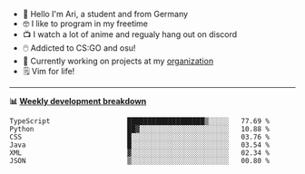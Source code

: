 * 👋 Hello I'm Ari, a student and from Germany
* 🤓 I like to program in my freetime
* 📺 I watch a lot of anime and regualy hang out on discord
* 🖱️ Addicted to CS:GO and osu!
* 👷 Currently working on projects at my [organization](https://github.com/aridevelopment-de)
* 🗒️ Vim for life!

<hr />

**📊 [Weekly development breakdown](https://wakatime.com/@Ari24)**

<!--START_SECTION:waka-->

```text
TypeScript                   ███████████████████▒░░░░░   77.69 %
Python                       ██▓░░░░░░░░░░░░░░░░░░░░░░   10.88 %
CSS                          █░░░░░░░░░░░░░░░░░░░░░░░░   03.76 %
Java                         █░░░░░░░░░░░░░░░░░░░░░░░░   03.54 %
XML                          ▓░░░░░░░░░░░░░░░░░░░░░░░░   02.34 %
JSON                         ▒░░░░░░░░░░░░░░░░░░░░░░░░   00.80 %
```

<!--END_SECTION:waka-->
